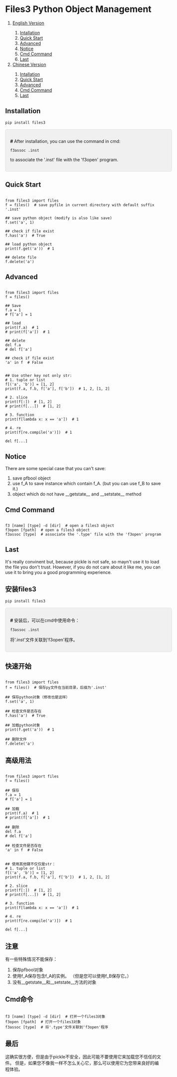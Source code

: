 <title>Files3 Python Object Management</title>
<h1>Files3 Python Object Management</h1>
<ol>
<li><a href="#en_installation">English Version</li>
<ol>
<li><a href="#en_installation">Intallation</li>
<li><a href="#en_quick_start">Quick Start</li>
<li><a href="#en_advanced">Advanced</li>
<li><a href="#en_notice">Notice</li>
<li><a href="#en_cmd_command">Cmd Command</li>
<li><a href="#en_last">Last</li>
</ol>
<li><a href="#cn_installation">Chinese Version</li>
<ol>
<li><a href="#cn_installation">Intallation</li>
<li><a href="#cn_quick_start">Quick Start</li>
<li><a href="#cn_advanced">Advanced</li>
<li><a href="#cn_cmd_command">Cmd Command</li>
<li><a href="#cn_last">Last</li>
</ol>
</ol>
<a name="en_installation"></a>
<h2>Installation</h2>
<cib-code-block code-lang="python" clipboard-data="pip install files3
"><pre><code class="language-python">pip install files3
</code></pre>
</cib-code-block>
<div style="width: 100%; background-color: rgb(240, 240, 240); border: 1px solid rgb(224, 224, 224); border-radius: 5px; padding: 15px; --darkreader-inline-bgcolor: #f5eee1; --darkreader-inline-border-top: #e5ded1; --darkreader-inline-border-right: #e5ded1; --darkreader-inline-border-bottom: #e5ded1; --darkreader-inline-border-left: #e5ded1;" data-darkreader-inline-bgcolor="" data-darkreader-inline-border-top="" data-darkreader-inline-border-right="" data-darkreader-inline-border-bottom="" data-darkreader-inline-border-left="">
    <p><b># </b>After installation, you can use the command in cmd: 
    <pre><code class="language-cmd">f3assoc .inst</code></pre>
    to associate the '.inst' file with the 'f3open' program.</p>
</div>
<a name="en_quick_start"></a>
<h2>Quick Start</h2>
<pre><code class="language-python">
from files3 import files
f = files()  # save pyfile in current directory with default suffix '.inst'
&nbsp
## save python object (modify is also like save)
f.set('a', 1)
&nbsp
## check if file exist
f.has('a')  # True
&nbsp
## load python object
print(f.get('a'))  # 1
&nbsp
## delete file
f.delete('a')
</code></pre>
<a name="en_advanced"></a>
<h2>Advanced</h2>
<pre><code class="language-python">
from files3 import files
f = files()
&nbsp
## Save
f.a = 1
# f['a'] = 1
&nbsp
## load
print(f.a)  # 1
# print(f['a'])  # 1
&nbsp
## delete
del f.a
# del f['a']
&nbsp
## check if file exist
'a' in f  # False
&nbsp
&nbsp
## Use other key not only str:
# 1. tuple or list
f[('a', 'b')] = [1, 2]
print(f.a, f.b, f['a'], f['b'])  # 1, 2, [1, 2]
&nbsp
# 2. slice
print(f[:])  # [1, 2]
# print(f[...])  # [1, 2]
&nbsp
# 3. function
print(f[lambda x: x == 'a'])  # 1
&nbsp
# 4. re
print(f[re.compile('a')])  # 1
&nbsp
del f[...]
</code></pre>
<a name="en_notice"></a>
<h2>Notice</h2>
<p>There are some special case that you can't save:</p>
<ol>
<li>save pfbool object</li>
<li>use f_A to save instance which contain f_A. (but you can use f_B to save it.)</li>
<li>object which do not have __getstate__ and __setstate__ method</li>
</ol>
<a name="en_cmd_command"></a>
<h2>Cmd Command</h2>
<pre><code>
f3 [name] [type] -d [dir]  # open a files3 object
f3open [fpath]  # open a files3 object
f3assoc [type]  # associate the '.type' file with the 'f3open' program
</code></pre>
<a name="en_last"></a>
<h2>Last</h2>
<p>It's really convinent but, because pickle is not safe, so mayn't use it to load the file you don't trust. However, if you do not care about it like me, you can use it to bring you a good programming experience.</p>

<a name="cn_installation"></a>
<h2>安装files3</h2>
<cib-code-block code-lang="python" clipboard-data="pip install files3
"><pre><code class="language-python">pip install files3
</code></pre>
</cib-code-block>
<div style="width: 100%; background-color: rgb(240, 240, 240); border: 1px solid rgb(224, 224, 224); border-radius: 5px; padding: 15px; --darkreader-inline-bgcolor: #f5eee1; --darkreader-inline-border-top: #e5ded1; --darkreader-inline-border-right: #e5ded1; --darkreader-inline-border-bottom: #e5ded1; --darkreader-inline-border-left: #e5ded1;" data-darkreader-inline-bgcolor="" data-darkreader-inline-border-top="" data-darkreader-inline-border-right="" data-darkreader-inline-border-bottom="" data-darkreader-inline-border-left="">
    <p><b># </b>安装后，可以在cmd中使用命令：
    <pre><code class="language-cmd">f3assoc .inst</code></pre>
    将'.inst'文件关联到'f3open'程序。</p>
</div>
<a name="cn_quick_start"></a>
<h2>快速开始</h2>
<pre><code class="language-python">
from files3 import files
f = files()  # 保存py文件在当前目录，后缀为'.inst'
&nbsp
## 保存python对象（修改也是这样）
f.set('a', 1)
&nbsp
## 检查文件是否存在
f.has('a')  # True
&nbsp
## 加载python对象
print(f.get('a'))  # 1
&nbsp
## 删除文件
f.delete('a')
</code></pre>
<a name="cn_advanced"></a>
<h2>高级用法</h2>
<pre><code class="language-python">
from files3 import files
f = files()
&nbsp
## 保存
f.a = 1
# f['a'] = 1
&nbsp
## 加载
print(f.a)  # 1
# print(f['a'])  # 1
&nbsp
## 删除
del f.a
# del f['a']
&nbsp
## 检查文件是否存在
'a' in f  # False
&nbsp
&nbsp
## 使用其他键不仅仅是str：
# 1. tuple or list
f[('a', 'b')] = [1, 2]
print(f.a, f.b, f['a'], f['b'])  # 1, 2, [1, 2]
&nbsp
# 2. slice
print(f[:])  # [1, 2]
# print(f[...])  # [1, 2]
&nbsp
# 3. function
print(f[lambda x: x == 'a'])  # 1
&nbsp
# 4. re
print(f[re.compile('a')])  # 1
&nbsp
del f[...]
</code></pre>
<a name="cn_notice"></a>
<h2>注意</h2>
<p>有一些特殊情况不能保存：</p>
<ol>
<li>保存pfbool对象</li>
<li>使用f_A保存包含f_A的实例。 （但是您可以使用f_B保存它。）</li>
<li>没有__getstate__和__setstate__方法的对象</li>
</ol>
<a name="cn_cmd_command"></a>
<h2>Cmd命令</h2>
<pre><code>
f3 [name] [type] -d [dir]  # 打开一个files3对象
f3open [fpath]  # 打开一个files3对象
f3assoc [type]  # 将'.type'文件关联到'f3open'程序
</code></pre>
<a name="cn_last"></a>
<h2>最后</h2>
<p>这确实很方便，但是由于pickle不安全，因此可能不要使用它来加载您不信任的文件。 但是，如果您不像我一样不怎么关心它，那么可以使用它为您带来良好的编程体验。</p>


